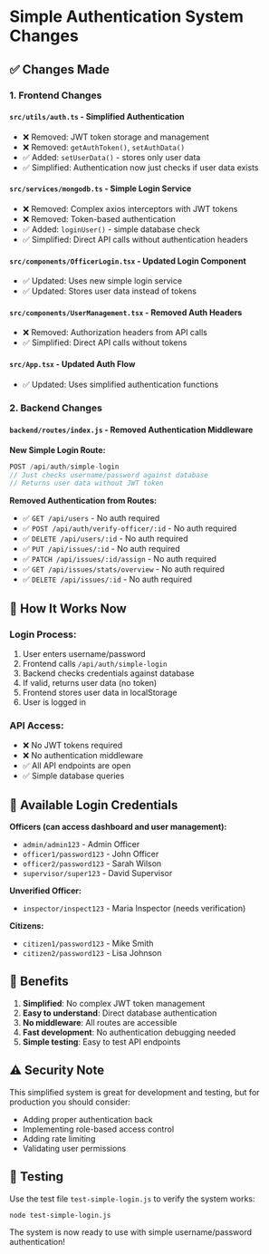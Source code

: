 # Simple Authentication System Changes

## ✅ Changes Made

### 1. **Frontend Changes**

#### `src/utils/auth.ts` - Simplified Authentication
- ❌ Removed: JWT token storage and management
- ❌ Removed: `getAuthToken()`, `setAuthData()`
- ✅ Added: `setUserData()` - stores only user data
- ✅ Simplified: Authentication now just checks if user data exists

#### `src/services/mongodb.ts` - Simple Login Service  
- ❌ Removed: Complex axios interceptors with JWT tokens
- ❌ Removed: Token-based authentication
- ✅ Added: `loginUser()` - simple database check
- ✅ Simplified: Direct API calls without authentication headers

#### `src/components/OfficerLogin.tsx` - Updated Login Component
- ✅ Updated: Uses new simple login service
- ✅ Updated: Stores user data instead of tokens

#### `src/components/UserManagement.tsx` - Removed Auth Headers
- ❌ Removed: Authorization headers from API calls
- ✅ Simplified: Direct API calls without tokens

#### `src/App.tsx` - Updated Auth Flow
- ✅ Updated: Uses simplified authentication functions

### 2. **Backend Changes**

#### `backend/routes/index.js` - Removed Authentication Middleware

**New Simple Login Route:**
```javascript
POST /api/auth/simple-login
// Just checks username/password against database
// Returns user data without JWT token
```

**Removed Authentication from Routes:**
- ✅ `GET /api/users` - No auth required
- ✅ `POST /api/auth/verify-officer/:id` - No auth required  
- ✅ `DELETE /api/users/:id` - No auth required
- ✅ `PUT /api/issues/:id` - No auth required
- ✅ `PATCH /api/issues/:id/assign` - No auth required
- ✅ `GET /api/issues/stats/overview` - No auth required
- ✅ `DELETE /api/issues/:id` - No auth required

## 🎯 How It Works Now

### Login Process:
1. User enters username/password
2. Frontend calls `/api/auth/simple-login`
3. Backend checks credentials against database
4. If valid, returns user data (no token)
5. Frontend stores user data in localStorage
6. User is logged in

### API Access:
- ❌ No JWT tokens required
- ❌ No authentication middleware
- ✅ All API endpoints are open
- ✅ Simple database queries

## 🔐 Available Login Credentials

**Officers (can access dashboard and user management):**
- `admin/admin123` - Admin Officer
- `officer1/password123` - John Officer  
- `officer2/password123` - Sarah Wilson
- `supervisor/super123` - David Supervisor

**Unverified Officer:**
- `inspector/inspect123` - Maria Inspector (needs verification)

**Citizens:**
- `citizen1/password123` - Mike Smith
- `citizen2/password123` - Lisa Johnson

## 🚀 Benefits

1. **Simplified**: No complex JWT token management
2. **Easy to understand**: Direct database authentication
3. **No middleware**: All routes are accessible
4. **Fast development**: No authentication debugging needed
5. **Simple testing**: Easy to test API endpoints

## ⚠️ Security Note

This simplified system is great for development and testing, but for production you should consider:
- Adding proper authentication back
- Implementing role-based access control
- Adding rate limiting
- Validating user permissions

## 🧪 Testing

Use the test file `test-simple-login.js` to verify the system works:
```bash
node test-simple-login.js
```

The system is now ready to use with simple username/password authentication!